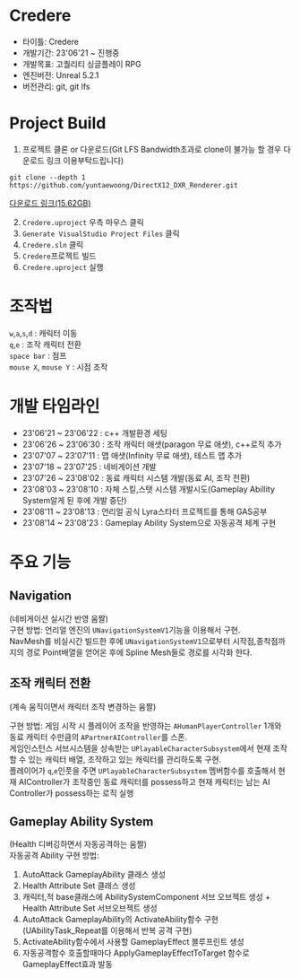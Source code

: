 # Credere
- 타이틀: Credere  
- 개발기간: 23'06'21 ~ 진행중  
- 개발목표: 고퀄리티 싱글플레이 RPG  
- 엔진버전: Unreal 5.2.1  
- 버전관리: git, git lfs  


# Project Build

1. 프로젝트 클론 or 다운로드(Git LFS Bandwidth초과로 clone이 불가능 할 경우 다운로드 링크 이용부탁드립니다)
```
git clone --depth 1 https://github.com/yuntaewoong/DirectX12_DXR_Renderer.git
```
[다운로드 링크(15.62GB)](https://15ywt.synology.me/sharing/qi4bVQLF3)  

2. `Credere.uproject` 우측 마우스 클릭
3. `Generate VisualStudio Project Files` 클릭
4. `Credere.sln` 클릭
5. `Credere`프로젝트 빌드
6. `Credere.uproject` 실행

# 조작법
`w`,`a`,`s`,`d` : 캐릭터 이동  
`q`,`e` : 조작 캐릭터 전환  
`space bar` : 점프  
`mouse X`, `mouse Y` : 시점 조작

# 개발 타임라인
- 23'06'21 ~ 23'06'22 : c++ 개발환경 세팅
- 23'06'26 ~ 23'06'30 : 조작 캐릭터 애샛(paragon 무료 애샛), c++로직 추가
- 23'07'07 ~ 23'07'11 : 맵 애샛(Infinity 무료 애샛), 테스트 맵 추가
- 23'07'18 ~ 23'07'25 : 네비게이션 개발
- 23'07'26 ~ 23'08'02 : 동료 캐릭터 시스템 개발(동료 AI, 조작 전환)
- 23'08'03 ~ 23'08'10 : 자체 스킬,스탯 시스템 개발시도(Gameplay Abillity System알게 된 후에 개발 중단)
- 23'08'11 ~ 23'08'13 : 언리얼 공식 Lyra스타터 프로젝트를 통해 GAS공부
- 23'08'14 ~ 23'08'23 : Gameplay Ability System으로 자동공격 체계 구현



# 주요 기능
## Navigation
(네비게이션 실시간 반영 움짤)   
구현 방법: 언리얼 엔진의 `UNavigationSystemV1`기능을 이용해서 구현.  
NavMesh를 비실시간 빌드한 후에 `UNavigationSystemV1`으로부터 시작점,종착점까지의 경로 Point배열을 얻어온 후에 Spline Mesh들로 경로를 시각화 한다.

 
## 조작 캐릭터 전환
(계속 움직이면서 캐릭터 조작 변경하는 움짤)  

구현 방법: 게임 시작 시 플레이어 조작을 반영하는 `AHumanPlayerController` 1개와  
동료 캐릭터 수만큼의 `APartnerAIController`를 스폰.  
게임인스턴스 서브시스템을 상속받는 `UPlayableCharacterSubsystem`에서 현재 조작할 수 있는 캐릭터 배열, 조작하고 있는 캐릭터를 관리하도록 구현.  
플레이어가 `q`,`e`인풋을 주면 `UPlayableCharacterSubsystem` 멤버함수를 호출해서 현재 AIController가 조작중인 동료 캐릭터를 possess하고 현재 캐릭터는 남는 AI Controller가 possess하는 로직 실행   

## Gameplay Ability System
(Health 디버깅하면서 자동공격하는 움짤)  
자동공격 Ability 구현 방법: 
1. AutoAttack GameplayAbility 클래스 생성
2. Health Attribute Set 클래스 생성
3. 캐릭터,적 base클래스에 AbilitySystemComponent 서브 오브젝트 생성 + Health Attribute Set 서브오브젝트 생성  
4. AutoAttack GameplayAbility의 ActivateAbility함수 구현(UAbilityTask_Repeat를 이용해서 반복 공격 구현)
5. ActivateAbility함수에서 사용할 GameplayEffect 블루프린트 생성
6. 자동공격함수 호출할때마다 ApplyGameplayEffectToTarget 함수로 GameplayEffect효과 발동

